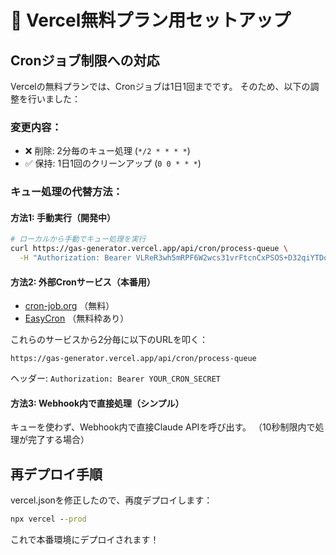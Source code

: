 # 🎯 Vercel無料プラン用セットアップ

## Cronジョブ制限への対応

Vercelの無料プランでは、Cronジョブは1日1回までです。
そのため、以下の調整を行いました：

### 変更内容：
- ❌ 削除: 2分毎のキュー処理 (`*/2 * * * *`)
- ✅ 保持: 1日1回のクリーンアップ (`0 0 * * *`)

### キュー処理の代替方法：

#### 方法1: 手動実行（開発中）
```bash
# ローカルから手動でキュー処理を実行
curl https://gas-generator.vercel.app/api/cron/process-queue \
  -H "Authorization: Bearer VLReR3wh5mRPF6W2wcs31vrFtcnCxPSOS+D32qiYTDo="
```

#### 方法2: 外部Cronサービス（本番用）
- [cron-job.org](https://cron-job.org) （無料）
- [EasyCron](https://www.easycron.com) （無料枠あり）

これらのサービスから2分毎に以下のURLを叩く：
```
https://gas-generator.vercel.app/api/cron/process-queue
```
ヘッダー: `Authorization: Bearer YOUR_CRON_SECRET`

#### 方法3: Webhook内で直接処理（シンプル）
キューを使わず、Webhook内で直接Claude APIを呼び出す。
（10秒制限内で処理が完了する場合）

## 再デプロイ手順

vercel.jsonを修正したので、再度デプロイします：

```cmd
npx vercel --prod
```

これで本番環境にデプロイされます！